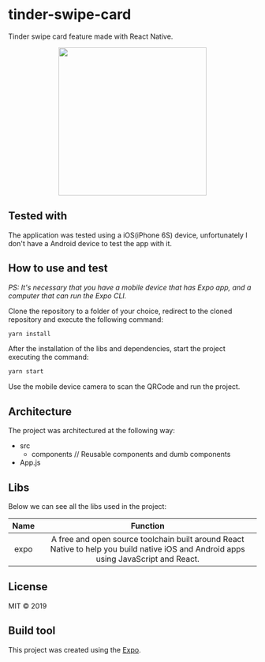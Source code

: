 # tinder-swipe-card

Tinder swipe card feature made with React Native.

<p align="center">
  <img
    height="300"
    src="https://github.com/tavioalves/tinder-swipe-card/blob/master/tinder-swipe-card.gif"
  >
</p>

## Tested with

The application was tested using a iOS(iPhone 6S) device, unfortunately I don't have a Android device to test the app with it.

## How to use and test

_PS: It's necessary that you have a mobile device that has Expo app, and a computer that can run the Expo CLI._

Clone the repository to a folder of your choice, redirect to the cloned repository and execute the following command:

```javascript
yarn install
```

After the installation of the libs and dependencies, start the project executing the command:

```javascript
yarn start
```

Use the mobile device camera to scan the QRCode and run the project.

## Architecture

The project was architectured at the following way:

- src
  - components // Reusable components and dumb components
- App.js

## Libs

Below we can see all the libs used in the project:

| Name |                                                               Function                                                               |
| :--: | :----------------------------------------------------------------------------------------------------------------------------------: |
| expo | A free and open source toolchain built around React Native to help you build native iOS and Android apps using JavaScript and React. |

## License

MIT © 2019

## Build tool

This project was created using the [Expo](https://expo.io/).
